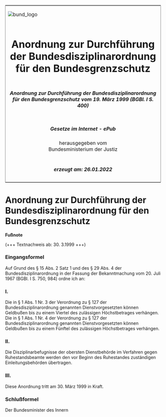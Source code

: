 <span id="DECKBLATT.html"></span>

<table border="0" frame="border" width="100%">

<tr valign="top">

<td align="left">

![bund\_logo](BfJ_2021_Web_de_de.gif)

</td>

<td align="right">

 

</td>

</tr>

<tr align="center" valign="middle">

<td colspan="2">

# Anordnung zur Durchführung der Bundesdisziplinarordnung für den Bundesgrenzschutz

</td>

</tr>

<tr align="center" valign="middle">

<td colspan="2">

##### Anordnung zur Durchführung der Bundesdisziplinarordnung für den Bundesgrenzschutz vom 19. März 1999 (BGBl. I S. 400)

</td>

</tr>

<tr align="center" valign="middle">

<td colspan="2">

  
  

##### Gesetze im Internet - ePub  
  
herausgegeben vom  
Bundesministerium der Justiz

</td>

</tr>

<tr align="center" valign="bottom">

<td colspan="2">

  
  

##### erzeugt am: 26.01.2022

</td>

</tr>

</table>

<span id="BJNR040000999.html"></span>

# Anordnung zur Durchführung der Bundesdisziplinarordnung für den Bundesgrenzschutz

<div>

  
**Fußnote**

<div class="jnhtml">

<div>

<div class="jurAbsatz">

(+++ Textnachweis ab: 30. 3.1999 +++)

</div>

</div>

</div>

</div>

<span id="BJNR040000999BJNE000100307.html"></span>

### Eingangsformel  

<div>

<div class="jnhtml">

<div>

<div class="jurAbsatz">

Auf Grund des § 15 Abs. 2 Satz 1 und des § 29 Abs. 4 der
Bundesdisziplinarordnung in der Fassung der Bekanntmachung vom 20. Juli
1967 (BGBl. I S. 750, 984) ordne ich an:

</div>

</div>

</div>

</div>

<span id="BJNR040000999BJNE000200307.html"></span>

### I.  

<div>

<div class="jnhtml">

<div>

<div class="jurAbsatz">

Die in § 1 Abs. 1 Nr. 3 der Verordnung zu § 127 der
Bundesdisziplinarordnung genannten Dienstvorgesetzten können Geldbußen
bis zu einem Viertel des zulässigen Höchstbetrages verhängen. Die in § 1
Abs. 1 Nr. 4 der Verordnung zu § 127 der Bundesdisziplinarordnung
genannten Dienstvorgesetzten können Geldbußen bis zu einem Fünftel des
zulässigen Höchstbetrages verhängen.

</div>

</div>

</div>

</div>

<span id="BJNR040000999BJNE000300307.html"></span>

### II.  

<div>

<div class="jnhtml">

<div>

<div class="jurAbsatz">

Die Disziplinarbefugnisse der obersten Dienstbehörde im Verfahren gegen
Ruhestandsbeamte werden den vor Beginn des Ruhestandes zuständigen
Einleitungsbehörden übertragen.

</div>

</div>

</div>

</div>

<span id="BJNR040000999BJNE000400307.html"></span>

### III.  

<div>

<div class="jnhtml">

<div>

<div class="jurAbsatz">

Diese Anordnung tritt am 30. März 1999 in Kraft.

</div>

</div>

</div>

</div>

<span id="BJNR040000999BJNE000500307.html"></span>

### Schlußformel  

<div>

<div class="jnhtml">

<div>

<div class="jurAbsatz">

Der Bundesminister des Innern

</div>

</div>

</div>

</div>

